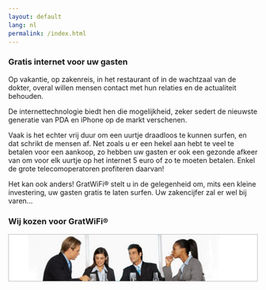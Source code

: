 ```yaml
---
layout: default
lang: nl
permalink: /index.html
---
```


### Gratis internet voor uw gasten

Op vakantie, op zakenreis, in het restaurant of in de wachtzaal van de dokter, overal willen mensen contact met hun relaties en de actualiteit behouden.

De internettechnologie biedt hen die mogelijkheid, zeker sedert de nieuwste generatie van PDA en iPhone op de markt verschenen.

Vaak is het echter vrij duur om een uurtje draadloos te kunnen surfen, en dat schrikt de mensen af. Net zoals u er een hekel aan hebt te veel te betalen voor een aankoop, zo hebben uw gasten er ook een gezonde afkeer van om voor elk uurtje op het internet 5 euro of zo te moeten betalen. Enkel de grote telecomoperatoren profiteren daarvan!

Het kan ook anders! GratWiFi&reg; stelt u in de gelegenheid om, mits een kleine investering, uw gasten gratis te laten surfen. Uw zakencijfer zal er wel bij varen&hellip;

### Wij kozen voor GratWiFi&reg;

![]( /assets/people.png)
